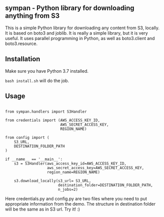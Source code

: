 ## sympan - Python library for downloading anything from S3

This is a simple Python library for downloading any content from S3, locally.
It is based on boto3 and joblib. It is really a simple library,
but it is very useful. It uses parallel programming in Python,
as well as boto3.client and boto3.resource. 

## Installation
Make sure you have Python 3.7 installed.

```bash install.sh``` will do the job.

## Usage


```

from sympan.handlers import S3Handler

from credentials import (AWS_ACCESS_KEY_ID,
                         AWS_SECRET_ACCESS_KEY,
                         REGION_NAME)

from config import (
    S3_URL,
    DESTINATION_FOLDER_PATH
)

if __name__ == '__main__':
    s3 = S3Handler(aws_access_key_id=AWS_ACCESS_KEY_ID,
                   aws_secret_access_key=AWS_SECRET_ACCESS_KEY,
                   region_name=REGION_NAME)

    s3.download_locally(s3_url= S3_URL,
                        destination_folder=DESTINATION_FOLDER_PATH,
                        n_jobs=2)

```
Here credentials.py and config.py are two files where you 
need to put appropriate information from the demo. The structure in 
destination folder will be the same as in S3 url. Try it! :) 